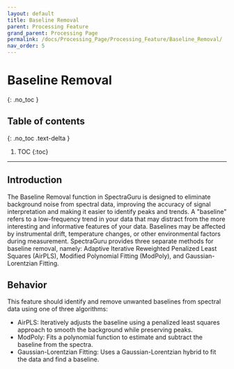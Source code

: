 ```yaml
---
layout: default
title: Baseline Removal
parent: Processing Feature
grand_parent: Processing Page
permalink: /docs/Processing_Page/Processing_Feature/Baseline_Removal/
nav_order: 5
---
```


# Baseline Removal
{: .no_toc }

## Table of contents
{: .no_toc .text-delta }

1. TOC
{:toc}

---

## Introduction

The Baseline Removal function in SpectraGuru is designed to eliminate background noise from spectral data, improving the accuracy of signal interpretation and making it easier to identify peaks and trends. A "baseline" refers to a low-frequency trend in your data that may distract from the more interesting and informative features of your data. Baselines may be affected by instrumental drift, temperature changes, or other environmental factors during measurement. SpectraGuru provides three separate methods for baseline removal, namely: Adaptive Iterative Reweighted Penalized Least Squares (AirPLS), Modified Polynomial Fitting (ModPoly), and Gaussian-Lorentzian Fitting.

## Behavior

This feature should identify and remove unwanted baselines from spectral data using one of three algorithms:
- AirPLS: Iteratively adjusts the baseline using a penalized least squares approach to smooth the background while preserving peaks. 
- ModPoly: Fits a polynomial function to estimate and subtract the baseline from the spectra.
- Gaussian-Lorentzian Fitting: Uses a Gaussian-Lorentzian hybrid to fit the data and find a baseline.
